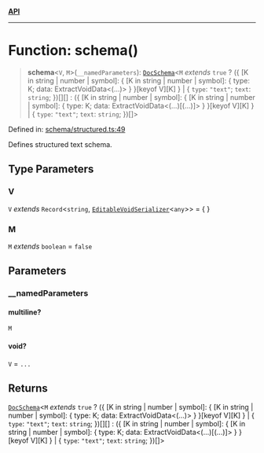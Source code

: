 [**API**](../API.md)

***

# Function: schema()

> **schema**\<`V`, `M`\>(`__namedParameters`): [`DocSchema`](../interfaces/DocSchema.md)\<`M` *extends* `true` ? (\{ \[K in string \| number \| symbol\]: \{ \[K in string \| number \| symbol\]: \{ type: K; data: ExtractVoidData\<(...)\> \} \}\[keyof V\]\[K\] \} \| \{ `type`: `"text"`; `text`: `string`; \})[][] : (\{ \[K in string \| number \| symbol\]: \{ \[K in string \| number \| symbol\]: \{ type: K; data: ExtractVoidData\<(...)\[(...)\]\> \} \}\[keyof V\]\[K\] \} \| \{ `type`: `"text"`; `text`: `string`; \})[]\>

Defined in: [schema/structured.ts:49](https://github.com/inokawa/edix/blob/431c5fd4f91f9cb402acd852f95a41766a4cc2e5/src/schema/structured.ts#L49)

Defines structured text schema.

## Type Parameters

### V

`V` *extends* `Record`\<`string`, [`EditableVoidSerializer`](../interfaces/EditableVoidSerializer.md)\<`any`\>\> = \{ \}

### M

`M` *extends* `boolean` = `false`

## Parameters

### \_\_namedParameters

#### multiline?

`M`

#### void?

`V` = `...`

## Returns

[`DocSchema`](../interfaces/DocSchema.md)\<`M` *extends* `true` ? (\{ \[K in string \| number \| symbol\]: \{ \[K in string \| number \| symbol\]: \{ type: K; data: ExtractVoidData\<(...)\> \} \}\[keyof V\]\[K\] \} \| \{ `type`: `"text"`; `text`: `string`; \})[][] : (\{ \[K in string \| number \| symbol\]: \{ \[K in string \| number \| symbol\]: \{ type: K; data: ExtractVoidData\<(...)\[(...)\]\> \} \}\[keyof V\]\[K\] \} \| \{ `type`: `"text"`; `text`: `string`; \})[]\>

